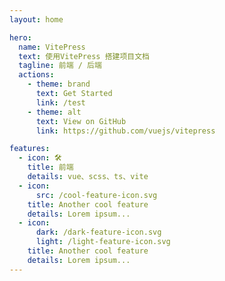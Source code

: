 ```yaml
---
layout: home

hero:
  name: VitePress
  text: 使用VitePress 搭建项目文档
  tagline: 前端 / 后端
  actions:
    - theme: brand
      text: Get Started
      link: /test
    - theme: alt
      text: View on GitHub
      link: https://github.com/vuejs/vitepress

features:
  - icon: 🛠️
    title: 前端
    details: vue、scss、ts、vite
  - icon:
      src: /cool-feature-icon.svg
    title: Another cool feature
    details: Lorem ipsum...
  - icon:
      dark: /dark-feature-icon.svg
      light: /light-feature-icon.svg
    title: Another cool feature
    details: Lorem ipsum...
---
```


<style>
    :root {
        --vp-home-hero-name-color: transparent;
        --vp-home-hero-name-background: -webkit-linear-gradient(120deg, #bd34fe, #41d1ff);
    }

</style>